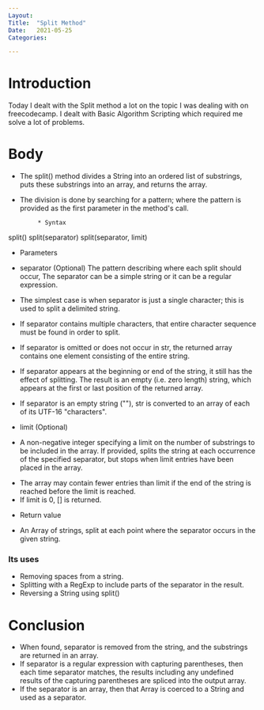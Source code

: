 ```yaml
---
Layout:
Title:	"Split Method"
Date:	2021-05-25
Categories:

---
```


# Introduction

Today I dealt with the Split method a lot on the topic I was dealing with on freecodecamp.
I dealt with Basic Algorithm Scripting which required me solve a lot of problems.

# Body

- The split() method divides a String into an ordered list of substrings, puts these substrings into an array, and returns the array. 
- The division is done by searching for a pattern; where the pattern is provided as the first parameter in the method's call.  

           * Syntax
split()
split(separator)
split(separator, limit)

- Parameters
* separator (Optional)
The pattern describing where each split should occur, The separator can be a simple string or it can be a regular expression.

- The simplest case is when separator is just a single character; this is used to split a delimited string. 
- If separator contains multiple characters, that entire character sequence must be found in order to split.
- If separator is omitted or does not occur in str, the returned array contains one element consisting of the entire string.
- If separator appears at the beginning or end of the string, it still has the effect of splitting.  The result is an empty (i.e. zero length) string, which appears at the first or last position of the returned array.
- If separator is an empty string (""), str is converted to an array of each of its UTF-16 "characters".

- limit (Optional)
* A non-negative integer specifying a limit on the number of substrings to be included in the array. If provided, splits the string at each occurrence of the specified separator, but stops when limit entries have been placed in the array.

- The array may contain fewer entries than limit if the end of the string is reached before the limit is reached.
- If limit is 0, [] is returned.

* Return value
- An Array of strings, split at each point where the separator occurs in the given string.
 
### Its  uses

  - Removing spaces from a string.
  - Splitting with a RegExp to include parts of the separator in the result.
  - Reversing a String using split()

 # Conclusion

 - When found, separator is removed from the string, and the substrings are returned in an array.
 - If separator is a regular expression with capturing parentheses, then each time separator matches, the results including any undefined results of the capturing parentheses are spliced into the output array.
 - If the separator is an array, then that Array is coerced to a String and used as a separator.